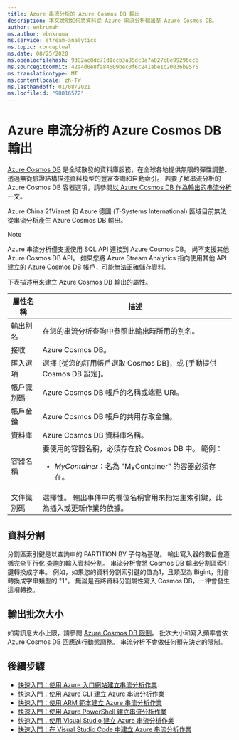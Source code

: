 ```yaml
---
title: Azure 串流分析的 Azure Cosmos DB 輸出
description: 本文說明如何將資料從 Azure 串流分析輸出至 Azure Cosmos DB。
author: enkrumah
ms.author: ebnkruma
ms.service: stream-analytics
ms.topic: conceptual
ms.date: 08/25/2020
ms.openlocfilehash: 9382ac8dc71d1ccb3a85dc0a7a027c8e99296cc6
ms.sourcegitcommit: 42a4d0e8fa84609bec0f6c241abe1c20036b9575
ms.translationtype: MT
ms.contentlocale: zh-TW
ms.lasthandoff: 01/08/2021
ms.locfileid: "98016572"
---
```

# <a name="azure-cosmos-db-output-from-azure-stream-analytics"></a>Azure 串流分析的 Azure Cosmos DB 輸出

[Azure Cosmos DB](https://azure.microsoft.com/services/documentdb/) 是全域散發的資料庫服務，在全球各地提供無限的彈性調整、透過無從驗證結構描述資料模型的豐富查詢和自動索引。 若要了解串流分析的 Azure Cosmos DB 容器選項，請參閱[以 Azure Cosmos DB 作為輸出的串流分析](stream-analytics-documentdb-output.md)一文。

Azure China 21Vianet 和 Azure 德國 (T-Systems International) 區域目前無法從串流分析產生 Azure Cosmos DB 輸出。

> [!Note]
> Azure 串流分析僅支援使用 SQL API 連接到 Azure Cosmos DB。
> 尚不支援其他 Azure Cosmos DB API。 如果您將 Azure Stream Analytics 指向使用其他 API 建立的 Azure Cosmos DB 帳戶，可能無法正確儲存資料。

下表描述用來建立 Azure Cosmos DB 輸出的屬性。

| 屬性名稱 | 描述 |
| --- | --- |
| 輸出別名 | 在您的串流分析查詢中參照此輸出時所用的別名。 |
| 接收 | Azure Cosmos DB。 |
| 匯入選項 | 選擇 [從您的訂用帳戶選取 Cosmos DB]，或 [手動提供 Cosmos DB 設定]。
| 帳戶識別碼 | Azure Cosmos DB 帳戶的名稱或端點 URI。 |
| 帳戶金鑰 | Azure Cosmos DB 帳戶的共用存取金鑰。 |
| 資料庫 | Azure Cosmos DB 資料庫名稱。 |
| 容器名稱 | 要使用的容器名稱，必須存在於 Cosmos DB 中。 範例：  <br /><ul><li> _MyContainer_：名為 "MyContainer" 的容器必須存在。</li>|
| 文件識別碼 |選擇性。 輸出事件中的欄位名稱會用來指定主索引鍵，此為插入或更新作業的依據。

## <a name="partitioning"></a>資料分割

分割區索引鍵是以查詢中的 PARTITION BY 子句為基礎。 輸出寫入器的數目會遵循完全平行化 [查詢](stream-analytics-scale-jobs.md)的輸入資料分割。 串流分析會將 Cosmos DB 輸出分割區索引鍵轉換成字串。 例如，如果您的資料分割索引鍵的值為1，且類型為 Bigint，則會轉換成字串類型的 "1"。 無論是否將資料分割屬性寫入 Cosmos DB，一律會發生這項轉換。

## <a name="output-batch-size"></a>輸出批次大小

如需訊息大小上限，請參閱 [Azure Cosmos DB 限制](../azure-resource-manager/management/azure-subscription-service-limits.md#azure-cosmos-db-limits)。 批次大小和寫入頻率會依 Azure Cosmos DB 回應進行動態調整。 串流分析不會做任何預先決定的限制。

## <a name="next-steps"></a>後續步驟

* [快速入門：使用 Azure 入口網站建立串流分析作業](stream-analytics-quick-create-portal.md)
* [快速入門：使用 Azure CLI 建立 Azure 串流分析作業](quick-create-azure-cli.md)
* [快速入門：使用 ARM 範本建立 Azure 串流分析作業](quick-create-azure-resource-manager.md)
* [快速入門：使用 Azure PowerShell 建立串流分析作業](stream-analytics-quick-create-powershell.md)
* [快速入門：使用 Visual Studio 建立 Azure 串流分析作業](stream-analytics-quick-create-vs.md)
* [快速入門：在 Visual Studio Code 中建立 Azure 串流分析作業](quick-create-visual-studio-code.md)
